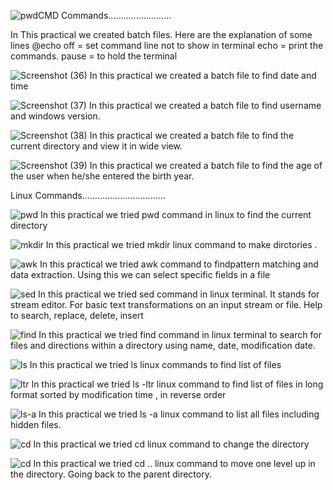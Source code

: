![pwd](https://github.com/user-attachments/assets/f1557d18-7c73-4de0-9026-5ed4bafe907d)CMD Commands.........................


In This practical we created batch files. Here are the explanation of some lines
@echo off = set command line not to show in terminal
echo = print the commands.
pause = to hold the terminal


![Screenshot (36)](https://github.com/user-attachments/assets/1b02e512-4d9e-4958-a809-e019f4f97ce3)
In this practical we created a batch file to find date and time

![Screenshot (37)](https://github.com/user-attachments/assets/9c0ca679-4017-48e6-b7e3-4122700be547)
In this practical we created a batch file to find username and windows version.

![Screenshot (38)](https://github.com/user-attachments/assets/1db6793c-9763-4e6f-8dea-7c5aa044a7d9)
In this practical we created a batch file to find the current directory and view it in wide view.

![Screenshot (39)](https://github.com/user-attachments/assets/d5f01f05-ce2a-490b-8613-1f3e5f20da4c)
In this practical we created a batch file to find the age of the user when he/she entered the 
birth year.


Linux Commands.................................

![pwd](https://github.com/user-attachments/assets/f619dbde-6f54-4b62-a5cf-b4cec82fa2a9)
In this practical we tried pwd command in linux to find the current directory

![mkdir](https://github.com/user-attachments/assets/e0e00c2f-ed88-41a0-94ed-a86bfd7cfd2e)
In this practical we tried mkdir linux command to make dirctories .


![awk](https://github.com/user-attachments/assets/3217eb1e-6031-4422-b295-b2d67f0c1a79)
In this practical we tried awk command to findpattern matching and data extraction. Using this 
we can select specific fields in a file

![sed](https://github.com/user-attachments/assets/c2eae63f-6000-4f6f-a4cd-38c6d0edfcd3)
In this practical we tried sed command in linux terminal. It stands for stream editor. For basic text 
transformations on an input stream or file.
Help to search, replace, delete, insert

![find](https://github.com/user-attachments/assets/f5109f1d-28fe-40fa-a6f2-5a04b74a1419)
In this practical we tried find command in linux terminal to search for files and directions 
within a directory using name, date, modification date.

![ls](https://github.com/user-attachments/assets/f6a8e59f-2b1d-4959-b3a1-097b652fa60d)
In this practical we tried ls linux commands to find list of files

![ltr](https://github.com/user-attachments/assets/56bed302-6fe3-4877-b2ce-a8dc8c018f86)
In this practical we tried ls -ltr linux command to find list of files in long format sorted by
modification time , in reverse order

![ls-a](https://github.com/user-attachments/assets/9ee484a5-8197-421d-acc1-2d045f886868)
In this practical we tried ls -a linux command to list all files including hidden files.

![cd](https://github.com/user-attachments/assets/8e5233d3-3b69-4ffc-a9b1-47fcbe874e13)
In this practical we tried cd linux command to change the directory

![cd](https://github.com/user-attachments/assets/89f9724d-2332-42a9-afcd-ef4464528c4a)
In this practical we tried cd .. linux command to move one level up in the directory. Going back 
to the parent directory.
